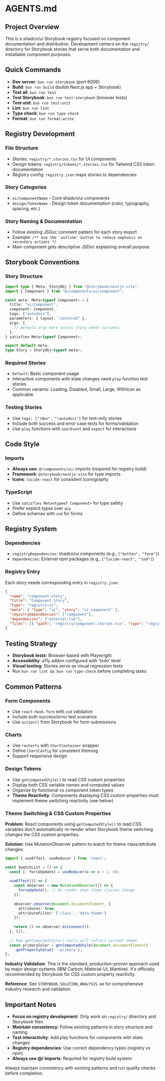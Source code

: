 # AGENTS.md

## Project Overview

This is a shadcn/ui Storybook registry focused on component documentation and
distribution. Development centers on the `registry/` directory for Storybook
stories that serve both documentation and installable component purposes.

## Quick Commands

- **Dev server**: `bun run storybook` (port 6006)
- **Build**: `bun run build` (builds Next.js app + Storybook)
- **Test all**: `bun run test`
- **Test Storybook**: `bun run test:storybook` (browser tests)
- **Test unit**: `bun run test:unit`
- **Lint**: `bun run lint`
- **Type check**: `bun run type-check`
- **Format**: `bun run format:write`

## Registry Development

### File Structure

- Stories: `registry/*.stories.tsx` for UI components
- Design tokens: `registry/tokens/*.stories.tsx` for Tailwind CSS token
  documentation
- Registry config: `registry.json` maps stories to dependencies

### Story Categories

- `ui/ComponentName` - Core shadcn/ui components
- `design/TokenName` - Design token documentation (color, typography, spacing,
  etc.)

### Story Naming & Documentation

- Follow existing JSDoc comment pattern for each story export
- Example:
  `/** Use the 'outline' button to reduce emphasis on secondary actions */`
- Main component gets descriptive JSDoc explaining overall purpose

## Storybook Conventions

### Story Structure

```typescript
import type { Meta, StoryObj } from "@storybook/nextjs-vite";
import { Component } from "@/components/ui/component";

const meta: Meta<typeof Component> = {
  title: "ui/Component",
  component: Component,
  tags: ["autodocs"],
  parameters: { layout: "centered" },
  args: {
    // Default args here unless story needs variants
  },
} satisfies Meta<typeof Component>;

export default meta;
type Story = StoryObj<typeof meta>;
```

### Required Stories

- `Default`: Basic component usage
- Interactive components with state changes need `play` function test stories
- Common variants: Loading, Disabled, Small, Large, WithIcon as applicable

### Testing Stories

- Use `tags: ["!dev", "!autodocs"]` for test-only stories
- Include both success and error case tests for forms/validation
- Use `play` functions with `userEvent` and `expect` for interactions

## Code Style

### Imports

- **Always use**: `@/components/ui/` imports (required for registry build)
- **Framework**: `@storybook/nextjs-vite` for type imports
- **Icons**: `lucide-react` for consistent iconography

### TypeScript

- Use `satisfies Meta<typeof Component>` for type safety
- Prefer explicit types over `any`
- Define schemas with `zod` for forms

## Registry System

### Dependencies

- `registryDependencies`: shadcn/ui components (e.g., `["button", "form"]`)
- `dependencies`: External npm packages (e.g., `["lucide-react", "zod"]`)

### Registry Entry

Each story needs corresponding entry in `registry.json`:

```json
{
  "name": "component-story",
  "title": "Component Story",
  "type": "registry:ui",
  "meta": { "type": "ui", "story": "ui-component" },
  "registryDependencies": ["component"],
  "dependencies": ["external-lib"],
  "files": [{ "path": "registry/component.stories.tsx", "type": "registry:ui" }]
}
```

## Testing Strategy

- **Storybook tests**: Browser-based with Playwright
- **Accessibility**: a11y addon configured with 'todo' level
- **Visual testing**: Stories serve as visual regression tests
- Run `bun run lint && bun run type-check` before completing tasks

## Common Patterns

### Form Components

- Use `react-hook-form` with `zod` validation
- Include both success/error test scenarios
- Use `action()` from Storybook for form submissions

### Charts

- Use `recharts` with `ChartContainer` wrapper
- Define `ChartConfig` for consistent theming
- Support responsive design

### Design Tokens

- Use `getComputedStyle()` to read CSS custom properties
- Display both CSS variable names and computed values
- Organize by functional vs component token types
- **Theme Reactivity**: Components displaying CSS custom properties must implement theme switching reactivity (see below)

### Theme Switching & CSS Custom Properties

**Problem**: React components using `getComputedStyle()` to read CSS variables don't automatically re-render when Storybook theme switching changes the CSS custom properties.

**Solution**: Use MutationObserver pattern to watch for theme class/attribute changes:

```typescript
import { useEffect, useReducer } from 'react';

const SwatchList = () => {
  const [, forceUpdate] = useReducer(x => x + 1, 0);
  
  useEffect(() => {
    const observer = new MutationObserver(() => {
      forceUpdate(); // Re-render when theme classes change
    });
    
    observer.observe(document.documentElement, {
      attributes: true,
      attributeFilter: ['class', 'data-theme']
    });
    
    return () => observer.disconnect();
  }, []);
  
  // Now getComputedStyle() calls will reflect current theme
  const primaryColor = getComputedStyle(document.documentElement)
    .getPropertyValue('--primary');
};
```

**Industry Validation**: This is the standard, production-proven approach used by major design systems (IBM Carbon, Material-UI, Mantine). It's officially recommended by Storybook for CSS custom property reactivity.

**Reference**: See `STORYBOOK_SOLUTION_ANALYSIS.md` for comprehensive industry research and validation.

## Important Notes

- **Focus on registry development**: Only work on `registry/` directory and
  Storybook files
- **Maintain consistency**: Follow existing patterns in story structure and
  naming
- **Test interactivity**: Add play functions for components with state changes
- **Registry dependencies**: Use correct dependency types (registry vs npm)
- **Always use @/ imports**: Required for registry build system

Always maintain consistency with existing patterns and run quality checks before
completion.
